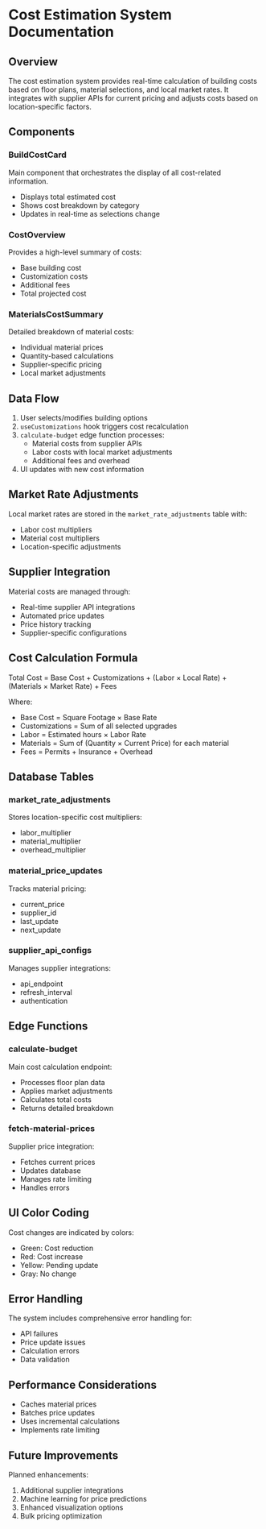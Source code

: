 # Cost Estimation System Documentation

## Overview
The cost estimation system provides real-time calculation of building costs based on floor plans, material selections, and local market rates. It integrates with supplier APIs for current pricing and adjusts costs based on location-specific factors.

## Components

### BuildCostCard
Main component that orchestrates the display of all cost-related information.
- Displays total estimated cost
- Shows cost breakdown by category
- Updates in real-time as selections change

### CostOverview
Provides a high-level summary of costs:
- Base building cost
- Customization costs
- Additional fees
- Total projected cost

### MaterialsCostSummary
Detailed breakdown of material costs:
- Individual material prices
- Quantity-based calculations
- Supplier-specific pricing
- Local market adjustments

## Data Flow

1. User selects/modifies building options
2. `useCustomizations` hook triggers cost recalculation
3. `calculate-budget` edge function processes:
   - Material costs from supplier APIs
   - Labor costs with local market adjustments
   - Additional fees and overhead
4. UI updates with new cost information

## Market Rate Adjustments

Local market rates are stored in the `market_rate_adjustments` table with:
- Labor cost multipliers
- Material cost multipliers
- Location-specific adjustments

## Supplier Integration

Material costs are managed through:
- Real-time supplier API integrations
- Automated price updates
- Price history tracking
- Supplier-specific configurations

## Cost Calculation Formula

Total Cost = Base Cost + Customizations + (Labor × Local Rate) + (Materials × Market Rate) + Fees

Where:
- Base Cost = Square Footage × Base Rate
- Customizations = Sum of all selected upgrades
- Labor = Estimated hours × Labor Rate
- Materials = Sum of (Quantity × Current Price) for each material
- Fees = Permits + Insurance + Overhead

## Database Tables

### market_rate_adjustments
Stores location-specific cost multipliers:
- labor_multiplier
- material_multiplier
- overhead_multiplier

### material_price_updates
Tracks material pricing:
- current_price
- supplier_id
- last_update
- next_update

### supplier_api_configs
Manages supplier integrations:
- api_endpoint
- refresh_interval
- authentication

## Edge Functions

### calculate-budget
Main cost calculation endpoint:
- Processes floor plan data
- Applies market adjustments
- Calculates total costs
- Returns detailed breakdown

### fetch-material-prices
Supplier price integration:
- Fetches current prices
- Updates database
- Manages rate limiting
- Handles errors

## UI Color Coding

Cost changes are indicated by colors:
- Green: Cost reduction
- Red: Cost increase
- Yellow: Pending update
- Gray: No change

## Error Handling

The system includes comprehensive error handling for:
- API failures
- Price update issues
- Calculation errors
- Data validation

## Performance Considerations

- Caches material prices
- Batches price updates
- Uses incremental calculations
- Implements rate limiting

## Future Improvements

Planned enhancements:
1. Additional supplier integrations
2. Machine learning for price predictions
3. Enhanced visualization options
4. Bulk pricing optimization